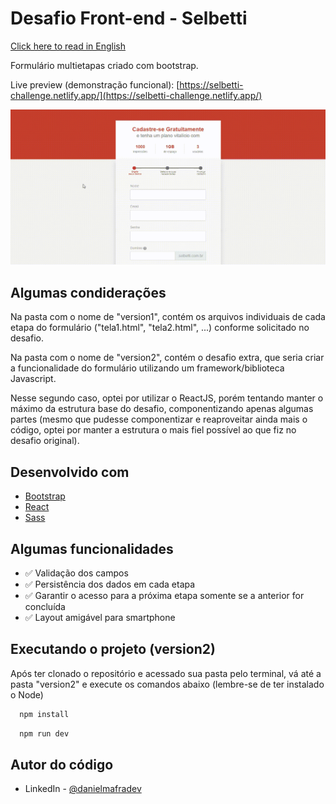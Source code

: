 # Desafio Front-end - Selbetti

[Click here to read in English](https://github.com/DanielMafra/selbetti-challenge/blob/main/readme.md)

Formulário multietapas criado com bootstrap.

Live preview (demonstração funcional): [https://selbetti-challenge.netlify.app/](https://selbetti-challenge.netlify.app/)

![Demonstração](https://raw.githubusercontent.com/DanielMafra/selbetti-challenge/main/demonstration.gif)

## Algumas condiderações

Na pasta com o nome de "version1", contém os arquivos individuais de cada etapa do formulário ("tela1.html", "tela2.html", ...) conforme solicitado no desafio.

Na pasta com o nome de "version2", contém o desafio extra, que seria criar a funcionalidade do formulário utilizando um framework/biblioteca Javascript.

Nesse segundo caso, optei por utilizar o ReactJS, porém tentando manter o máximo da estrutura base do desafio, componentizando apenas algumas partes (mesmo que pudesse componentizar e reaproveitar ainda mais o código, optei por manter a estrutura o mais fiel possível ao que fiz no desafio original).

## Desenvolvido com

* [Bootstrap](https://nodejs.org/en/)
* [React](https://reactjs.org/)
* [Sass](https://sass-lang.com/)

## Algumas funcionalidades

* ✅ Validação dos campos
* ✅ Persistência dos dados em cada etapa
* ✅ Garantir o acesso para a próxima etapa somente se a anterior for concluída
* ✅ Layout amigável para smartphone

## Executando o projeto (version2)

Após ter clonado o repositório e acessado sua pasta pelo terminal, vá até a pasta "version2" e execute os comandos abaixo (lembre-se de ter instalado o Node)

```bash
  npm install
```

```bash
  npm run dev
```

## Autor do código

- LinkedIn - [@danielmafradev](https://linkedin.com/in/danielmafradev)
